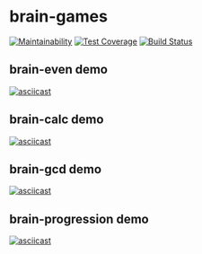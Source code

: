 # brain-games

[![Maintainability](https://api.codeclimate.com/v1/badges/a99a88d28ad37a79dbf6/maintainability)](https://codeclimate.com/github/codeclimate/codeclimate/maintainability)
[![Test Coverage](https://api.codeclimate.com/v1/badges/a99a88d28ad37a79dbf6/test_coverage)](https://codeclimate.com/github/codeclimate/codeclimate/test_coverage)
[![Build Status](https://travis-ci.org/maximvs286/frontend-project-lvl1.svg?branch=master)](https://travis-ci.org/maximvs286/frontend-project-lvl1)

## brain-even demo

[![asciicast](https://asciinema.org/a/282511.svg)](https://asciinema.org/a/282511)

## brain-calc demo

[![asciicast](https://asciinema.org/a/282509.svg)](https://asciinema.org/a/282509)

## brain-gcd demo

[![asciicast](https://asciinema.org/a/282617.svg)](https://asciinema.org/a/282617)

## brain-progression demo

[![asciicast](https://asciinema.org/a/282966.svg)](https://asciinema.org/a/282966)